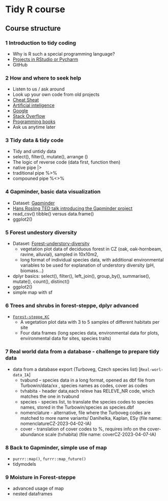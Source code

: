 # Tidy R course

## Course structure

### 1 Introduction to tidy coding

* Why is R such a special programming language?
* [Projects in RStudio or Pycharm](https://www.tidyverse.org/blog/2017/12/workflow-vs-script/)
* GitHub

### 2 How and where to seek help

* Listen to us / ask around
* Look up your own code from old projects
* [Cheat Sheat](https://posit.co/resources/cheatsheets/)
* [Artificial inteligence](https://chat.openai.com/chat)
* [Google](https://www.google.com/)
* [Stack Overflow](https://stackoverflow.com/)
* [Programming books](https://r4ds.had.co.nz/)
* Ask us anytime later

### 3 Tidy data & tidy code

* Tidy and untidy data
* select(), filter(), mutate(), arrange ()
* The logic of reverse code (data first, function then)
* native pipe |> 
* traditional pipe %>% 
* compouned pipe %<>%

### 4 Gapminder, basic data visualization

* Dataset: [Gapminder](https://www.gapminder.org/data/)
* [Hans Rosling TED talk introducing the Gapminder project](https://www.youtube.com/watch?v=hVimVzgtD6w&ab_channel=TED)
* read_csv() tibble() versus data.frame()
* ggplot2()

### 5 Forest undestory diversity
* Dataset: [Forest-understory-diversity](https://doi.org/10.1111/j.1466-8238.2011.00707.x)
  - vegetation plot data of deciduous forest in CZ (oak, oak-hornbeam, ravine, alluvial), sampled in 10x10m2, 
  - long format of individual species data, with additional environmental variables to be used for explanation of understory diversity (pH, biomass...)
* dplyr basics: select(), filter(), left_join(), group_by(), summarise(), mutate(), count(), distinct()
* ggplot2()
* simple map with sf


### 6 Trees and shrubs in forest-steppe, dplyr advanced
* [`Forest-steppe_KC`](https://zenodo.org/record/4783984#.ZCrK5fZByUk)
  - A vegetation plot data with 3 to 5 samples of different habitats per site
  - Four data frames (long species data, environmental data for plots, environmental data for sites, species traits)

### 7 Real world data from a database - challenge to prepare tidy data
* data from a database export (Turboveg, Czech species list) [`Real-worl-data_IA`]
  - tvabund – species data in a long format, opened as dbf file from Turbowin/data/xx , species names as codes, cover as codes
  - tvhabita - header data,each releve has RELEVE_NR code, which matches the one in tvabund
  - species - species list, to translate the species codes to species names, stored in the Turbowin/species as species.dbf
  - nomenclature - alternative, file where the Turboveg codes are matched to more name variants/ Danihelka, Kaplan, ESy (file name: nomenclatureCZ-2023-04-02-IA)
  - cover - translation of cover codes to %, requires info on the cover-abundance scale (tvhabita) (file name: coverCZ-2023-04-07-IA)

### 8 Back to Gapminder, simple use of map
* `purrr::map()`, `furrr::map_future()`
* tidymodels

### 9 Moisture in Forest-steppe
* advanced usage of map 
* nested dataframes
